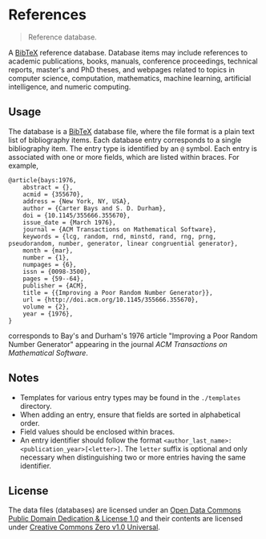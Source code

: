 # References

> Reference database.

<section class="intro">

A [BibTeX][bibtex] reference database. Database items may include references to academic publications, books, manuals, conference proceedings, technical reports, master's and PhD theses, and webpages related to topics in computer science, computation, mathematics, machine learning, artificial intelligence, and numeric computing.

<!-- </intro> -->


<section class="usage">

## Usage

The database is a [BibTeX][bibtex] database file, where the file format is a plain text list of bibliography items. Each database entry corresponds to a single bibliography item. The entry type is identified by an `@` symbol. Each entry is associated with one or more fields, which are listed within braces. For example,

```
@article{bays:1976,
    abstract = {},
    acmid = {355670},
    address = {New York, NY, USA},
    author = {Carter Bays and S. D. Durham},
    doi = {10.1145/355666.355670},
    issue_date = {March 1976},
    journal = {ACM Transactions on Mathematical Software},
    keywords = {lcg, random, rnd, minstd, rand, rng, prng, pseudorandom, number, generator, linear congruential generator},
    month = {mar},
    number = {1},
    numpages = {6},
    issn = {0098-3500},
    pages = {59--64},
    publisher = {ACM},
    title = {{Improving a Poor Random Number Generator}},
    url = {http://doi.acm.org/10.1145/355666.355670},
    volume = {2},
    year = {1976},
}
```

corresponds to Bay's and Durham's 1976 article "Improving a Poor Random Number Generator" appearing in the journal *ACM Transactions on Mathematical Software*. 

<!-- </usage> -->


<section class="notes">

## Notes

* Templates for various entry types may be found in the `./templates` directory.
* When adding an entry, ensure that fields are sorted in alphabetical order.
* Field values should be enclosed within braces.
* An entry identifier should follow the format `<author_last_name>:<publication_year>[<letter>]`. The `letter` suffix is optional and only necessary when distinguishing two or more entries having the same identifier.

<!-- </notes> -->


<!-- <license> -->

## License

The data files (databases) are licensed under an [Open Data Commons Public Domain Dedication & License 1.0][pddl-1.0] and their contents are licensed under [Creative Commons Zero v1.0 Universal][cc0].

<!-- </license> -->


<section class="links">

[pddl-1.0]: http://opendatacommons.org/licenses/pddl/1.0/
[cc0]: https://creativecommons.org/publicdomain/zero/1.0

[bibtex]: http://www.bibtex.org/

<!-- </links> -->
